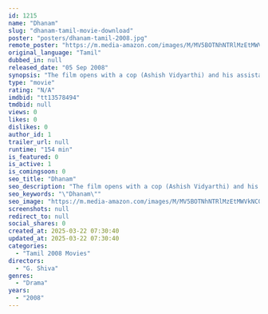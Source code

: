 ```yaml
---
id: 1215
name: "Dhanam"
slug: "dhanam-tamil-movie-download"
poster: "posters/dhanam-tamil-2008.jpg"
remote_poster: "https://m.media-amazon.com/images/M/MV5BOTNhNTRlMzEtMWVkNC00M2NkLWI4Y2UtZDgwYTNjNGUyOGI0XkEyXkFqcGc@._V1_SX300.jpg"
original_language: "Tamil"
dubbed_in: null
released_date: "05 Sep 2008"
synopsis: "The film opens with a cop (Ashish Vidyarthi) and his assistant (Manobala) searching for a prostitute named Dhanam (Sangeetha) in the streets of Hyderabad. While they ask the public around the streets about Dhanam a flashback break..."
type: "movie"
rating: "N/A"
imdbid: "tt13578494"
tmdbid: null
views: 0
likes: 0
dislikes: 0
author_id: 1
trailer_url: null
runtime: "154 min"
is_featured: 0
is_active: 1
is_comingsoon: 0
seo_title: "Dhanam"
seo_description: "The film opens with a cop (Ashish Vidyarthi) and his assistant (Manobala) searching for a prostitute named Dhanam (Sangeetha) in the streets of Hyderabad. While they ask the public around the streets about Dhanam a flashback break..."
seo_keywords: "\"Dhanam\""
seo_image: "https://m.media-amazon.com/images/M/MV5BOTNhNTRlMzEtMWVkNC00M2NkLWI4Y2UtZDgwYTNjNGUyOGI0XkEyXkFqcGc@._V1_SX300.jpg"
screenshots: null
redirect_to: null
social_shares: 0
created_at: 2025-03-22 07:30:40
updated_at: 2025-03-22 07:30:40
categories:
  - "Tamil 2008 Movies"
directors:
  - "G. Shiva"
genres:
  - "Drama"
years:
  - "2008"
---
```

